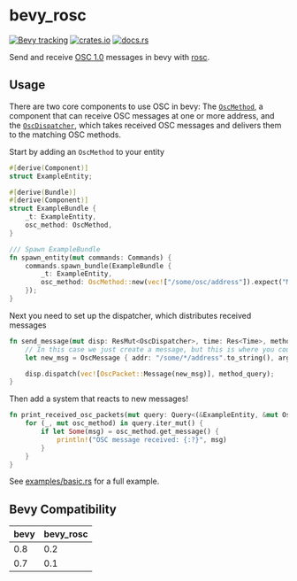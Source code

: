 # bevy_rosc

[![Bevy tracking](https://img.shields.io/badge/Bevy%20tracking-released%20version-lightblue)](https://github.com/bevyengine/bevy/blob/main/docs/plugins_guidelines.md#main-branch-tracking)
[![crates.io](https://img.shields.io/crates/v/bevy_rosc)](https://crates.io/crates/bevy_rosc)
[![docs.rs](https://docs.rs/bevy_rosc/badge.svg)](https://docs.rs/bevy_rosc)

Send and receive [OSC 1.0](https://github.com/CNMAT/OpenSoundControl.org/blob/master/spec-1_0.md) messages in bevy with [rosc](https://github.com/klingtnet/rosc).

## Usage

There are two core components to use OSC in bevy: The [`OscMethod`](src/osc_method.rs), a component that can receive OSC messages at one or more address, and the [`OscDispatcher`](src/osc_dispatcher.rs), which takes received OSC messages and delivers them to the matching OSC methods.

Start by adding an `OscMethod` to your entity
```rust
#[derive(Component)]
struct ExampleEntity;

#[derive(Bundle)]
#[derive(Component)]
struct ExampleBundle {
    _t: ExampleEntity,
    osc_method: OscMethod,
}

/// Spawn ExampleBundle
fn spawn_entity(mut commands: Commands) {
    commands.spawn_bundle(ExampleBundle {
        _t: ExampleEntity,
        osc_method: OscMethod::new(vec!["/some/osc/address"]).expect("Method address is valid"),
    });
}
```

Next you need to set up the dispatcher, which distributes received messages

```rust
fn send_message(mut disp: ResMut<OscDispatcher>, time: Res<Time>, method_query: Query<&mut OscMethod>) {
    // In this case we just create a message, but this is where you could add a UDP server for example
    let new_msg = OscMessage { addr: "/some/*/address".to_string(), args: vec![time.time_since_startup().as_secs_f32().into()] };

    disp.dispatch(vec![OscPacket::Message(new_msg)], method_query);
}
```

Then add a system that reacts to new messages!

```rust
fn print_received_osc_packets(mut query: Query<(&ExampleEntity, &mut OscMethod), Changed<OscMethod>>) {
    for (_, mut osc_method) in query.iter_mut() {
        if let Some(msg) = osc_method.get_message() {
            println!("OSC message received: {:?}", msg)
        }
    }
}
```

See [examples/basic.rs](examples/basic.rs) for a full example.

## Bevy Compatibility

| bevy | bevy_rosc |
|------|-----------|
| 0.8  | 0.2       |
| 0.7  | 0.1       |